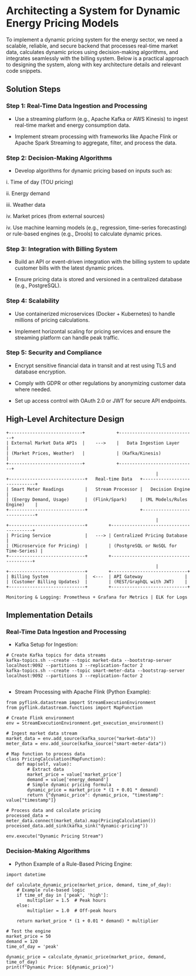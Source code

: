 # Architecting a System for Dynamic Energy Pricing Models

To implement a dynamic pricing system for the energy sector, we need a scalable, reliable, and secure backend that processes real-time market data, calculates dynamic prices using decision-making algorithms, and integrates seamlessly with the billing system. Below is a practical approach to designing the system, along with key architecture details and relevant code snippets.

## Solution Steps

### Step 1: Real-Time Data Ingestion and Processing

- Use a streaming platform (e.g., Apache Kafka or AWS Kinesis) to ingest real-time market and energy consumption data.

- Implement stream processing with frameworks like Apache Flink or Apache Spark Streaming to aggregate, filter, and process the data.

### Step 2: Decision-Making Algorithms

- Develop algorithms for dynamic pricing based on inputs such as:

i. Time of day (TOU pricing)

ii. Energy demand

iii. Weather data

iv. Market prices (from external sources)

iv. Use machine learning models (e.g., regression, time-series forecasting) or rule-based engines (e.g., Drools) to calculate dynamic prices.

### Step 3: Integration with Billing System

- Build an API or event-driven integration with the billing system to update customer bills with the latest dynamic prices.

- Ensure pricing data is stored and versioned in a centralized database (e.g., PostgreSQL).

### Step 4: Scalability

- Use containerized microservices (Docker + Kubernetes) to handle millions of pricing calculations.
  
- Implement horizontal scaling for pricing services and ensure the streaming platform can handle peak traffic.

### Step 5: Security and Compliance

- Encrypt sensitive financial data in transit and at rest using TLS and database encryption.

- Comply with GDPR or other regulations by anonymizing customer data where needed.

- Set up access control with OAuth 2.0 or JWT for secure API endpoints.
  

## High-Level Architecture Design

```
+----------------------------+            +-----------------------------+
| External Market Data APIs  |    --->    |   Data Ingestion Layer      |
| (Market Prices, Weather)   |            | (Kafka/Kinesis)             |
+----------------------------+            +-----------------------------+
                                                         |
+-----------------------------+   Real-time Data   +-----------------------------+
| Smart Meter Readings        |   Stream Processor |   Decision Engine           |
| (Energy Demand, Usage)      |  (Flink/Spark)     | (ML Models/Rules Engine)    |
+-----------------------------+                    +-----------------------------+
                                                         |
+-----------------------------+        +----------------------------------------+
| Pricing Service             |   ---> | Centralized Pricing Database          |
| (Microservice for Pricing)  |        | (PostgreSQL or NoSQL for Time-Series) |
+-----------------------------+        +----------------------------------------+
                                                         |
+-----------------------------+        +-----------------------------+
| Billing System              |  <---  | API Gateway                |
| (Customer Billing Updates)  |        | (REST/GraphQL with JWT)    |
+-----------------------------+        +-----------------------------+

Monitoring & Logging: Prometheus + Grafana for Metrics | ELK for Logs

```

## Implementation Details

### Real-Time Data Ingestion and Processing

-  Kafka Setup for Ingestion:

```
# Create Kafka topics for data streams
kafka-topics.sh --create --topic market-data --bootstrap-server localhost:9092 --partitions 3 --replication-factor 2
kafka-topics.sh --create --topic smart-meter-data --bootstrap-server localhost:9092 --partitions 3 --replication-factor 2


```

-  Stream Processing with Apache Flink (Python Example):

```
from pyflink.datastream import StreamExecutionEnvironment
from pyflink.datastream.functions import MapFunction

# Create Flink environment
env = StreamExecutionEnvironment.get_execution_environment()

# Ingest market data stream
market_data = env.add_source(kafka_source("market-data"))
meter_data = env.add_source(kafka_source("smart-meter-data"))

# Map function to process data
class PricingCalculation(MapFunction):
    def map(self, value):
        # Extract data
        market_price = value['market_price']
        demand = value['energy_demand']
        # Simple dynamic pricing formula
        dynamic_price = market_price * (1 + 0.01 * demand)
        return {"dynamic_price": dynamic_price, "timestamp": value["timestamp"]}

# Process data and calculate pricing
processed_data = meter_data.connect(market_data).map(PricingCalculation())
processed_data.add_sink(kafka_sink("dynamic-pricing"))

env.execute("Dynamic Pricing Stream")

```

### Decision-Making Algorithms

- Python Example of a Rule-Based Pricing Engine:

```
import datetime

def calculate_dynamic_price(market_price, demand, time_of_day):
    # Example rule-based logic
    if time_of_day in ['peak', 'high']:
        multiplier = 1.5  # Peak hours
    else:
        multiplier = 1.0  # Off-peak hours

    return market_price * (1 + 0.01 * demand) * multiplier

# Test the engine
market_price = 50
demand = 120
time_of_day = 'peak'

dynamic_price = calculate_dynamic_price(market_price, demand, time_of_day)
print(f"Dynamic Price: ${dynamic_price}")


```


